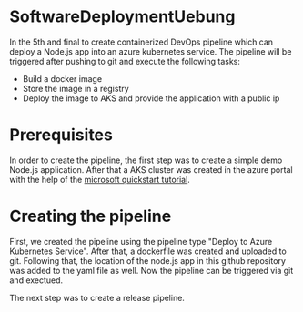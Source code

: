 # SoftwareDeploymentUebung
In the 5th and final to create containerized DevOps pipeline which can deploy a Node.js app into an azure kubernetes service.
The pipeline will be triggered after pushing to git and execute the following tasks:
- Build a docker image
- Store the image in a registry
- Deploy the image to AKS and provide the application with a public ip 

# Prerequisites
In order to create the pipeline, the first step was to create a simple demo Node.js application. After that a AKS cluster was created in the azure portal with the help of the [microsoft quickstart tutorial](https://learn.microsoft.com/en-us/azure/aks/learn/quick-kubernetes-deploy-portal?tabs=azure-cli).

# Creating the pipeline
First, we created the pipeline using the pipeline type "Deploy to Azure Kubernetes Service". After that, a dockerfile was created and uploaded to git. Following that, the location of the node.js app in this github repository was added to the yaml file as well. Now the pipeline can be triggered via git and exectued.

The next step was to create a release pipeline.
